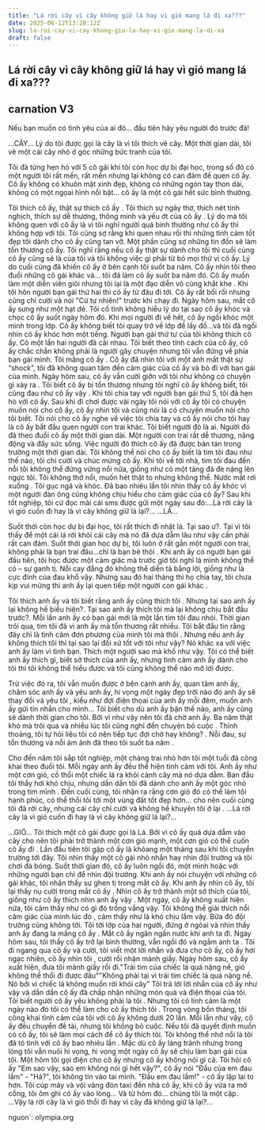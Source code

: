 ```yaml
---
title: "Lá rời cây vì cây không giữ lá hay vì gió mang lá đi xa???"
date: 2025-06-12T13:20:12Z
slug: la-roi-cay-vi-cay-khong-giu-la-hay-vi-gio-mang-la-di-xa
draft: false
---
```


## Lá rời cây vì cây không giữ lá hay vì gió mang lá đi xa???

## carnation V3

Nếu bạn muốn có tình yêu của ai đó… đầu tiên hãy yêu người đó trước đã! 
 
 
 ...CÂY...
 Lý do tôi được gọi là cây là vì tôi thích vẽ cây. Một thời gian dài, tôi vẽ một cái cây nhỏ ở góc những bức tranh của tôi.
 
 Tôi đã từng hẹn hò với 5 cô gái khi tôi còn học dự bị đại học, trong số đó có một người tôi rất mến, rất mến nhưng lại không có can đảm để quen cô ấy. Cô ấy không có khuôn mặt xinh đẹp, không có những ngón tay thon dài, không có một ngọai hình nổi bật... cô ấy là một cô gái hết sức bình thường.
 
 Tôi thích cô ấy, thật sự thích cô ấy  . Tôi thích sự ngây thơ, thích nét tinh nghịch, thích sự dễ thương, thông minh và yếu ớt của cô ấy  . Lý do mà tôi không quen với cô ấy là vì tôi nghĩ người quá bình thường như cô ấy thì không hợp với tôi. Tôi cũng sợ rằng khi quen nhau rồi thì những tình cảm tốt đẹp tôi dành cho cô ấy cũng tan vỡ. Một phần cũng sợ những tin đồn sẽ làm tổn thương cô ấy. Tôi nghĩ rằng nếu cô ấy thật sự dành cho tôi thì cuối cùng cô ấy cũng sẽ là của tôi và tôi không việc gì phải từ bỏ mọi thứ vì cô ấy. Lý do cuối cùng đã khiến cô ấy ở bên cạnh tôi suốt ba năm. Cô ấy nhìn tôi theo đuổi những cô gái khác và... tôi đã làm cô ấy  suốt ba năm đó. Cô ấy muốn làm một diễn viên giỏi nhưng tôi lại là một đạo diễn vô cùng khắt khe  . Khi tôi hôn người bạn gái thứ hai thì cô ấy từ đâu đi tới. Cô ấy rất bối rối nhưng cũng chỉ cười và nói "Cứ tự nhiên!" trước khi chạy đi. Ngày hôm sau, mắt cô ấy sưng như một hạt dẻ. Tôi cố tình không hiểu lý do tại sao cô ấy khóc và chọc cô ấy suốt ngày hôm đó. Khi mọi người đi về hết, cô ấy ngồi khóc một mình trong lớp. Cô ấy không biết tôi quay trở về lớp để lấy đồ…và tôi đã ngồi nhìn cô ấy khóc hơn một tiếng. Người bạn gái thứ tư của tôi không thích cô ấy. Có một lần hai người đã cãi nhau. Tôi biết theo tính cách của cô ấy, cô ấy chắc chắn không phải là người gây chuyện nhưng tôi vẫn đứng về phía bạn gái mình. Tôi mắng cô ấy  . Cô ấy đã nhìn tôi với một ánh mắt thật sự “shock”, tôi đã không quan tâm đến cảm giác của cô ấy và bỏ đi với bạn gái của mình. Ngày hôm sau, cô ấy vẫn cười giỡn với tôi như không có chuyện gì xảy ra  . Tôi biết cô ấy bị tổn thương nhưng tôi nghĩ cô ấy không biết, tôi cũng đau như cô ấy vậy  . Khi tôi chia tay với người bạn gái thứ 5, tôi đã hẹn hò với cô ấy. Sau khi đi chơi được vài ngày tôi nói với cô ấy tôi có chuyện muốn nói cho cô ấy, cô ấy nhìn tôi và cũng nói là có chuyện muốn nói cho tôi biết. Tôi nói cho cô ấy nghe về việc tôi chia tay và cô ấy nói cho tôi hay là cô ấy bắt đầu quen người con trai khác. Tôi biết người đó là ai. Người đó đã theo đuổi cô ấy một thời gian dài. Một người con trai rất dễ thương, năng động và đầy sức sống. Việc người đó thích cô ấy đã được bàn tán trong trường một thời gian dài. Tôi không thể nói cho cô ấy biết là tim tôi đau như thế nào, tôi chỉ cười và chúc mừng cô ấy. Khi tôi về tới nhà, tim tôi đau đến nỗi tôi không thể đứng vững nổi nữa, giống như có một tảng đá đè nặng lên ngực tôi. Tôi không thở nổi, muốn hét thật to nhưng không thể. Nước mắt rơi xuống  . Tôi gục ngã và khóc. Đã bao nhiêu lần tôi nhìn thấy cô ấy khóc vì một người đàn ông cũng không chịu hiểu cho cảm giác của cô ấy?   Sau khi tốt nghiệp, tôi cứ đọc mãi cái sms được gửi một ngày sau đó:...Lá rời cây là vì gió cuốn đi hay là vì cây không giữ lá lại?... ...LÁ...
 
 Suốt thời còn học dự bị đại học, tôi rất thích đi nhặt lá. Tại sao ư?. Tại vì tôi thấy để một cái lá rời khỏi cái cây mà nó đã dựa dẫm lâu như vậy cần phải rất can đảm. Suốt thời gian học dự bị, tôi luôn ở rất gần một người con trai, không phải là bạn trai đâu...chỉ là bạn bè thôi  . Khi anh ấy có người bạn gái đầu tiên, tôi học được một cảm giác mà trước giờ tôi nghĩ là mình không thể có – sự ganh tị. Nỗi cay đắng đó không thể diễn tả bằng lời, giống như là cực đỉnh của đau khổ vậy. Nhưng sau đó hai tháng thì họ chia tay, tôi chưa kịp vui mừng thì anh ấy lại quen tiếp một người con gái khác  .
 
 Tôi thích anh ấy và tôi biết rằng anh ấy cũng thích tôi  . Nhưng tại sao anh ấy lại không hề biểu hiện?. Tại sao anh ấy thích tôi mà lại không chịu bắt đầu trước?. Mỗi lần anh ấy có bạn gái mới là một lần tim tôi đau nhói. Thời gian trôi qua, tim tôi đã vì anh ấy mà tổn thương rất nhiều. Tôi bắt đầu tin rằng đây chỉ là tình cảm đơn phương của mình tôi mà thôi  . Nhưng nếu anh ấy không thích tôi thì tại sao lại đối xử tốt với tôi như vậy?  Nó khác xa với việc anh ấy làm vì tình bạn. Thích một người sao mà khổ như vậy. Tôi có thể biết anh ấy thích gì, biết sở thích của anh ấy, nhưng tình cảm anh ấy dành cho tôi thì tôi không thể hiểu được và tôi cũng không thể nào mở lời được.
 
 Trừ việc đó ra, tôi vẫn muốn được ở bên cạnh anh ấy, quan tâm anh ấy, chăm sóc anh ấy và yêu anh ấy, hi vọng một ngày đẹp trời nào đó anh ấy sẽ thay đổi và yêu tôi , kiểu như đợi điện thọai của anh ấy mỗi đêm, muốn anh ấy gửi tin nhắn cho mình… Tôi biết cho dù anh ấy bận thế nào, anh ấy cũng sẽ dành thời gian cho tôi. Bởi vì như vậy nên tôi đã chờ anh ấy. Ba năm thật khó mà trôi qua và nhiều lúc tôi cũng nghĩ đến chuyện bỏ cuộc . Thỉnh thoảng, tôi tự hỏi liệu tôi có nên tiếp tục đợi chờ hay không?  . Nỗi đau, sự tổn thương và nỗi ám ảnh đã theo tôi suốt ba năm . 
 
Cho đến năm tôi sắp tốt nghiệp, một chàng trai nhỏ hơn tôi một tuổi đã công khai theo đuổi tôi. Mỗi ngày anh ấy đều thể hiện tình cảm với tôi. Anh ấy như một cơn gió, cố thổi một chiếc lá ra khỏi cành cây mà nó dựa dẫm. Ban đầu tôi thấy hơi khó chịu, nhưng dần dần tôi đã dành cho anh ấy một góc nhỏ trong tim mình  . Đến cuối cùng, tôi nhận ra rằng cơn gió đó có thể làm tôi hạnh phúc, có thể thổi tôi tới một vùng đất tốt đẹp hơn… cho nên cuối cùng tôi đã rời cây, nhưng cái cây chỉ cười và không hề khuyên tôi ở lại .
...Lá rời cây là vì gió cuốn đi hay là vì cây không giữ lá lại?... 
 
 
 ...GIÓ... Tôi thích một cô gái được gọi là Lá. Bởi vì cô ấy quá dựa dẫm vào cây cho nên tôi phải trở thành một cơn gió mạnh, một cơn gió có thể cuốn cô ấy đi . Lần đầu tiên tôi gặp cô ấy là khỏang một tháng sau khi tôi chuyển trường tới đây. Tôi nhìn thấy một cô gái nhỏ nhắn hay nhìn đội trưởng và tôi chơi đá bóng. Suốt thời gian đó, cô ấy luôn ngồi đó, một mình hoặc với những người bạn chỉ để nhìn đội trường. Khi anh ấy nói chuyện với những cô gái khác, tôi nhận thấy sự ghen tị trong mắt cô ấy. Khi anh ấy nhìn cô ấy, tôi lại thấy nụ cười trong mắt cô ấy . Nhìn cô ấy trở thành một sở thích của tôi, giống như cô ấy thích nhìn anh ấy vậy . Một ngày, cô ấy không xuất hiện nữa, tôi cảm thấy như có gì đó trống vắng vậy. Tôi không thể giải thích nổi cảm giác của mình lúc đó , cảm thấy như là khó chịu lắm vậy. Bữa đó đội trưởng cũng không tới. Tôi tới lớp của hai người, đứng ở ngòai và nhìn thấy anh ấy đang la mắng cô ấy  . Mắt cô ấy ngân ngấn nước khi anh ta đi. Ngày hôm sau, tôi thấy cô ấy trở lại bình thường, vẫn ngồi đó và ngắm anh ta  . Tôi đi ngang qua cô ấy và cười, tôi viết một lời nhắn và đưa cho cô ấy, cô ấy hơi ngạc nhiên, cô ấy nhìn tôi , cười rồi nhận mảnh giấy. Ngày hôm sau, cô ấy xuất hiện, đưa tôi mảnh giấy rồi đi."Trái tim của chiếc lá quá nặng nề, gió không thể thổi đi được đâu""Không phải tại vì trái tim chiếc lá quá nặng nề. Nó bởi vì chiếc lá không muốn rời khỏi cây" Tôi trả lời lời nhắn của cô ấy như vậy và dần dần cô ấy đã chấp nhận những món quà và điện thọai của tôi. Tôi biết người cô ấy yêu không phài là tôi  . Nhưng tôi có linh cảm là một ngày nào đó tôi có thể làm cho cô ấy thích tôi  . Trong vòng bốn tháng, tôi công khai tình cảm của tôi với cô ấy không dưới 20 lần. Mỗi lần như vậy, cô ấy đều chuyển đề tài, nhưng tôi không bỏ cuộc. Nếu tôi đã quyết định muốn có cô ấy, tôi sẽ làm mọi cách để cô ấy thích tôi. Tôi không thể nhớ nổi là tôi đã tỏ tình với cô ấy bao nhiêu lần  . Mặc dù cô ấy lảng tránh nhưng trong lòng tôi vẫn nuôi hi vọng, hi vọng một ngày cô ấy sẽ chịu làm bạn gái của tôi. Một hôm tôi gọi điện cho cô ấy nhưng cô ấy không nói gì cả. Tôi hỏi cô ấy "Em sao vậy, sao em không nói gì hết vậy?", cô ấy nói "Đầu của em đau lắm" - "Hả?", tôi không tin vào tai mình. "Đầu em đau lắm!" - cô ấy lặp lại to hơn. Tôi cúp máy và vội vàng đón taxi đến nhà cô ấy, khi cô ấy vừa ra mở cổng, tôi ôm ghì cô ấy vào lòng… Và từ hôm đó… chúng tôi là một cặp. ...Vậy lá rời cây là vì gió thổi đi hay vì cây đã không giữ lá lại?... 
 
 
nguon`: olympia.org
